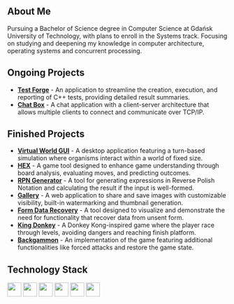 ## About Me

Pursuing a Bachelor of Science degree in Computer Science at Gdańsk University of Technology, with plans to enroll in the Systems track.
Focusing on studying and deepening my knowledge in computer architecture, operating systems and concurrent processing.

## Ongoing Projects
- **[Test Forge](https://github.com/varev-dev/test-forge)** - An application to streamline the creation, execution, and reporting of C++ tests, providing detailed result summaries.
- **[Chat Box](https://github.com/varev-dev/chat-box)** - A chat application with a client-server architecture that allows multiple clients to connect and communicate over TCP/IP.

## Finished Projects
- **[Virtual World GUI](https://github.com/varev-dev/virtual-world-gui)** - A desktop application featuring a turn-based simulation where organisms interact within a world of fixed size.
- **[HEX](https://github.com/varev-dev/HEX)** - A game tool designed to enhance game understanding through board analysis, evaluating moves, and predicting outcomes.
- **[RPN Generator](https://github.com/varev-dev/rpn-generator)** - A tool for generating expressions in Reverse Polish Notation and calculating the result if the input is well-formed.
- **[Gallery](https://github.com/varev-dev/gallery)** - A web application to share and save images with customizable visibility, built-in watermarking and thumbnail generation.
- **[Form Data Recovery](https://github.com/varev-dev/reusable-form-data)** - A tool designed to visualize and demonstrate the need for functionality that recover data from unsent form.
- **[King Donkey](https://github.com/varev-dev/king-donkey)** - A Donkey Kong-inspired game where the player race through levels, avoiding dangers and reaching finish platform.
- **[Backgammon](https://github.com/varev-dev/backgammon)** - An implementation of the game featuring additional functionalities like forced attacks and restore the game state.

## Technology Stack

<p>
  <img src="https://img.shields.io/badge/C++-0A3069?logo=Cplusplus&logoColor=white&style=for-the-badge" height="32px"/>
  <img src="https://img.shields.io/badge/Qt-6DB33F?logo=qt&logoColor=white&style=for-the-badge" height="32px"/>
  <img src="https://img.shields.io/badge/Conan-4169E1?logo=conan&logoColor=white&style=for-the-badge" height="32px"/>
  <img src="https://img.shields.io/badge/gTest-b5a32d?logo=google&logoColor=white&style=for-the-badge" height="32px"/>
  <img src="https://img.shields.io/badge/CLion-101010?logo=CLion&logoColor=white&style=for-the-badge" height="32px"/>
  <img src="https://img.shields.io/badge/Linux-282727?logo=Linux&logoColor=white&style=for-the-badge" height="32px"/>
</p>
